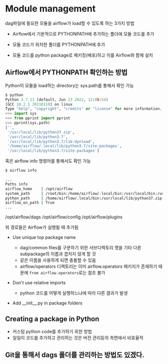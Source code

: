 # Module management

dag파일에 필요한 모듈을 airflow가 load할 수 있도록 하는 3가지 방법

- Airflow에서 기본적으로 PYTHONPATH에 추가하는 폴더에 모듈 코드를 추가

- 모듈 코드가 위치한 폴더를 PYTHONPATH에 추가

- 모듈 코드를 python package로 패키징(배포)하고 이를 Airflow와 함께 설치

## Airflow에서 PYTHONPATH 확인하는 방법

Python이 모듈을 load하는 directory는 sys.path를 통해서 확인 가능
```python
$ python
Python 3.7.13 (default, Jun 23 2022, 12:05:54) 
[GCC 10.2.1 20210110] on linux
Type "help", "copyright", "credits" or "license" for more information.
>>> import sys
>>> from pprint import pprint
>>> pprint(sys.path)
['',
 '/usr/local/lib/python37.zip',
 '/usr/local/lib/python3.7',
 '/usr/local/lib/python3.7/lib-dynload',
 '/home/airflow/.local/lib/python3.7/site-packages',
 '/usr/local/lib/python3.7/site-packages']
 ```

혹은 airflow info 명령어를 통해서도 확인 가능
```bash
$ airflow info

...
Paths info
airflow_home    | /opt/airflow
system_path     | /root/bin:/home/airflow/.local/bin:/usr/local/bin:/usr/local/sbin:/usr/local/bin:/usr/sbin:/usr/bin:/sbin:/bin
python_path     | /home/airflow/.local/bin:/usr/local/lib/python37.zip:/usr/local/lib/python3.7:/usr/local/lib/python3.7/lib-dynload:/home/airflow/.local/lib/python3.7/site-packages:/usr/local/lib/python3.7/site-packages:/opt/airflow/dags:/opt/airflow/config:/opt/airflow/plugins
airflow_on_path | True
...
```
/opt/airflow/dags /opt/airflow/config /opt/airflow/plugins

위 경로들은 Airflow가 실행될 때 추가됨



- Use unique top package name
	- dag/common files를 구분하기 위한 서브디렉토리 명을 기타 다른 subpackage의 이름과 겹치지 않게 할 것
	- 같은 이름을 사용하게 되면 충돌할 수 있음
	- airflow/operators 디렉토리는 이미 airflow.operators 패키지가 존재하기 때문에 `from airflow.operators`로는 참조 불가

- Don't use relative imports
	- python 코드를 어떻게 실행하느냐에 따라 다른 결과가 발생

- Add \_\_init\_\_.py in package folders


## Creating a package in Python
- 커스텀 python code를 추가하기 위한 방법
- 일일이 코드를 추가하고 관리하는 것은 버전 관리등의 측면에서 비효율적

## Git을 통해서 dags 폴더를 관리하는 방법도 있겠다.